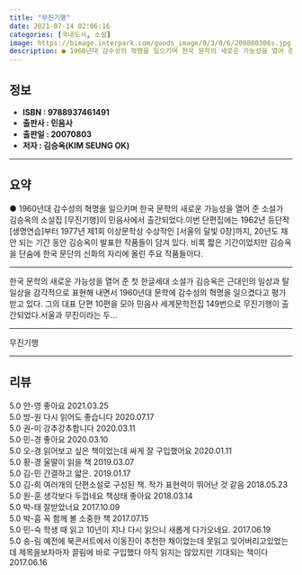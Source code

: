 ```yaml
---
title: "무진기행"
date: 2021-07-14 02:06:16
categories: [국내도서, 소설]
image: https://bimage.interpark.com/goods_image/0/3/0/6/200880306s.jpg
description: ● 1960년대 감수성의 혁명을 일으키며 한국 문학의 새로운 가능성을 열어 준 소설가 김승옥의 소설집 [무진기행]이 민음사에서 출간되었다.이번 단편집에는 1962년 등단작 [생명연습]부터 1977년 제1회 이상문학상 수상작인 [서울의 달빛 0장]까지, 20년도 채 안 되는 기간 동안
---
```


## **정보**

- **ISBN : 9788937461491**
- **출판사 : 민음사**
- **출판일 : 20070803**
- **저자 : 김승옥(KIM SEUNG OK)**

------



## **요약**

●  1960년대 감수성의 혁명을 일으키며 한국 문학의 새로운 가능성을 열어 준 소설가 김승옥의 소설집 [무진기행]이 민음사에서 출간되었다.이번 단편집에는 1962년 등단작 [생명연습]부터 1977년 제1회 이상문학상 수상작인 [서울의 달빛 0장]까지, 20년도 채 안 되는 기간 동안 김승옥이 발표한 작품들이 담겨 있다. 비록 짧은 기간이었지만 김승옥을 단숨에 한국 문단의 신화의 자리에 올린 주요 작품들이다.

------

한국 문학의 새로운 가능성을 열어 준 첫 한글세대 소설가 김승옥은 근대인의 일상과 탈일상을 감각적으로 표현해 내면서 1960년대 문학에 감수성의 혁명을 일으켰다고 평가받고 있다. 그의 대표 단편 10편을 모아 민음사 세계문학전집 149번으로 무진기행이 출간되었다.서울과 무진이라는 두... 

------


무진기행 

------


## **리뷰** 

5.0 안-영 좋아요 2021.03.25 <br/>5.0 방-원 다시 읽어도 좋습니다 2020.07.17 <br/>5.0 권-미 강추강추합니다  2020.03.11 <br/>5.0 민-경 좋아요 2020.03.10 <br/>5.0 오-경 읽어보고 싶은 책이었는데 싸게 잘 구입했어요 2020.01.11 <br/>5.0 황-경 울딸이 읽을 책 2019.03.07 <br/>5.0 김-민 간결하고 얇은.  2019.01.17 <br/>5.0 김-희 여러개의 단편소설로 구성된 책. 
작가 표현력이 뛰어난 것 같음 2018.05.23 <br/>5.0 원-훈 생각보다 두껍네요 책상태 좋아요 2018.03.14 <br/>5.0 박-태 잘받았너요 2017.10.09 <br/>5.0 박-흠 꼭 함께 볼 소중한 책 2017.07.15 <br/>5.0 민-숙 학생 때 읽고 10년이 지나 다시 읽으니 새롭게 다가오네요. 2017.06.19 <br/>5.0 송-림 예전에 북콘서트에서 이동진이 추천한 채이었는데
못읽고 잊어버리고있었는데 제목을보자마자 끌림에 바로 구입했다 아직 읽지는 않았지만 기대되는 책이다  2017.06.16 <br/>